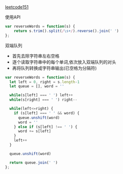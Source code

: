 [leetcode151](https://leetcode.cn/problems/reverse-words-in-a-string/description/)

使用API
```js
var reverseWords = function(s) {
    return s.trim().split(/\s+/).reverse().join(' ')
};
```

双端队列

- 首先去除字符串左右空格
- 逐个读取字符串中的每个单词,依次放入双端队列的对头
- 再将队列转换成字符串输出(已空格为分隔符)

```js
var reverseWords = function(s) {
  let left = 0, right = s.length-1
  let queue = [], word = ''

  while(s[left] === ' ') left++
  while(s[right] === ' ') right--

  while(left<=right) {
    if (s[left] === ' ' && word) {
      queue.unshift(word)
      word = ''
    } else if (s[left] !== ' ') {
      word += s[left]
    }
    left++
  }

  queue.unshift(word)

  return queue.join(' ')
};
```